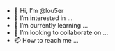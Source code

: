 - 👋 Hi, I’m @lou5er
- 👀 I’m interested in ...
- 🌱 I’m currently learning ...
- 💞️ I’m looking to collaborate on ...
- 📫 How to reach me ...

<!---
lou5er/lou5er is a ✨ special ✨ repository because its `README.md` (this file) appears on your GitHub profile.
You can click the Preview link to take a look at your changes.
--->
